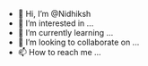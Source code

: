 - 👋 Hi, I’m @Nidhiksh
- 👀 I’m interested in ...
- 🌱 I’m currently learning ...
- 💞️ I’m looking to collaborate on ...
- 📫 How to reach me ...

<!---
Nidhiksh/Nidhiksh is a ✨ special ✨ repository because its `README.md` (this file) appears on your GitHub profile.
You can click the Preview link to take a look at your changes.
--->
